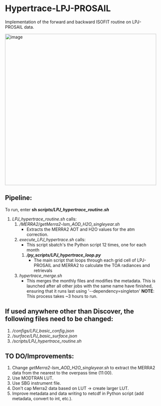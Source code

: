 # Hypertrace-LPJ-PROSAIL
Implementation of the forward and backward ISOFIT routine on LPJ-PROSAIL data.

<img src="https://github.com/Green-Currey/Hypertrace-LPJ-PROSAIL/assets/57914237/dfaaa590-c257-4782-ba38-53b23e2a158d" alt="image" width="500"/>


## Pipeline:
To run, enter **sh _scripts/LPJ_hypertrace_routine.sh_**

1. _LPJ_hypertrace_routine.sh_ calls:
    1. _/MERRA2/getMerra2-lsm_AOD_H2O_singleyear.sh_ 
       - Extracts the MERRA2 AOT and H2O values for the atm correction.
    2. _execute_LPJ_hypertrace.sh_ calls:
       - This script sbatch's the Python script 12 times, one for each month
        1. **_/py_scripts/LPJ_hypertrace_loop.py_**
            - The main script that loops through each grid cell of LPJ-PROSAIL and MERRA2 to calculate the TOA radiances and retrievals
    3. _hypertrace_merge.sh_
        - This merges the monthly files and modifies the metadata. This is launched after all other jobs with the same name have finished, ensuring that it runs last using '--dependency=singleton'
**NOTE**: This process takes ~3 hours to run.

## If used anywhere other than Discover, the following files need to be changed:
1. _/configs/LPJ_basic_config.json_
2. _/surface/LPJ_basic_surface.json_
3. _/scripts/LPJ_hypertrace_routine.sh_

## TO DO/Improvements:
1. Change _getMerra2-lsm_AOD_H2O_singleyear.sh_ to extract the MERRA2 data from the nearest to the overpass time (11:00).
2. Use MODTRAN LUT.
3. Use SBG instrument file.
4. Don't cap Merra2 data based on LUT -> create larger LUT.
5. Improve metadata and data writing to netcdf in Python script (add metadata, convert to int, etc.).
